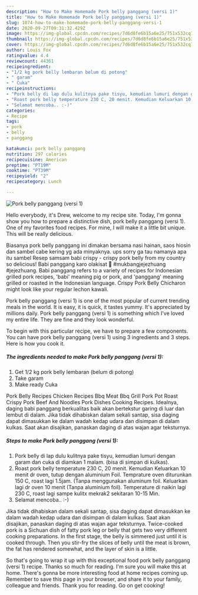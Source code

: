 ```yaml
---
description: "How to Make Homemade Pork belly panggang (versi 1)"
title: "How to Make Homemade Pork belly panggang (versi 1)"
slug: 1074-how-to-make-homemade-pork-belly-panggang-versi-1
date: 2020-09-27T09:31:32.429Z
image: https://img-global.cpcdn.com/recipes/7d6d8fe6b15a6e25/751x532cq70/pork-belly-panggang-versi-1-foto-resep-utama.jpg
thumbnail: https://img-global.cpcdn.com/recipes/7d6d8fe6b15a6e25/751x532cq70/pork-belly-panggang-versi-1-foto-resep-utama.jpg
cover: https://img-global.cpcdn.com/recipes/7d6d8fe6b15a6e25/751x532cq70/pork-belly-panggang-versi-1-foto-resep-utama.jpg
author: Louis Fox
ratingvalue: 4.4
reviewcount: 44361
recipeingredient:
- "1/2 kg pork belly lembaran belum di potong"
- " garam"
- " Cuka"
recipeinstructions:
- "Pork belly di lap dulu kulitnya pake tisyu, kemudian lumuri dengan garam dan cuka di diamkan 1 malam. (bisa di simpan di kulkas)."
- "Roast pork belly temperature 230 C, 20 menit. Kemudian Keluarkan 10 menit dr oven, tutup dengan aluminium Foil. Temprature oven diturunkan 150 C, roast lagi 1.5jam. (Tanpa menggunakan aluminum foil. Keluarkan lagi dr oven 10 menit (Tanpa aluminium foil). Temperature di naikin lagi 230 C, roast lagi sampe kulitx mekrak2 sekitaran 10-15 Min."
- "Selamat mencoba.. :-)"
categories:
- Recipe
tags:
- pork
- belly
- panggang

katakunci: pork belly panggang 
nutrition: 297 calories
recipecuisine: American
preptime: "PT19M"
cooktime: "PT39M"
recipeyield: "2"
recipecategory: Lunch

---
```



![Pork belly panggang (versi 1)](https://img-global.cpcdn.com/recipes/7d6d8fe6b15a6e25/751x532cq70/pork-belly-panggang-versi-1-foto-resep-utama.jpg)

Hello everybody, it's Drew, welcome to my recipe site. Today, I'm gonna show you how to prepare a distinctive dish, pork belly panggang (versi 1). One of my favorites food recipes. For mine, I will make it a little bit unique. This will be really delicious.

Biasanya pork belly panggang ini dimakan bersama nasi hainan, saos hiosin dan sambel cabe kering yg ada minyaknya. ups sorry ga tau namanya apa itu sambel  Resep samsam babi crispy - crispy pork belly from my country so delicious! Babi panggang karo olakisat 🤩 #mukbangjejezhuang #jejezhuang. Babi panggang refers to a variety of recipes for Indonesian grilled pork recipes, &#39;babi&#39; meaning pig or pork, and &#39;panggang&#39; meaning grilled or roasted in the Indonesian language. Crispy Pork Belly Chicharon might look like your regular lechon kawali.

Pork belly panggang (versi 1) is one of the most popular of current trending meals in the world. It is easy, it is quick, it tastes yummy. It's appreciated by millions daily. Pork belly panggang (versi 1) is something which I've loved my entire life. They are fine and they look wonderful.


To begin with this particular recipe, we have to prepare a few components. You can have pork belly panggang (versi 1) using 3 ingredients and 3 steps. Here is how you cook it.

<!--inarticleads1-->

##### The ingredients needed to make Pork belly panggang (versi 1):

1. Get 1/2 kg pork belly lembaran (belum di potong)
1. Take  garam
1. Make ready  Cuka


Pork Belly Recipes Chicken Recipes Bbq Meat Bbq Grill Pork Pot Roast Crispy Pork Beef And Noodles Pork Dishes Cooking Recipes. Idealnya, daging babi panggang berkualitas baik akan bertekstur garing di luar dan lembut di dalam. Jika tidak dihabiskan dalam sekali santap, sisa daging dapat dimasukkan ke dalam wadah kedap udara dan disimpan di dalam kulkas. Saat akan disajikan, panaskan daging di atas wajan agar teksturnya. 

<!--inarticleads2-->

##### Steps to make Pork belly panggang (versi 1):

1. Pork belly di lap dulu kulitnya pake tisyu, kemudian lumuri dengan garam dan cuka di diamkan 1 malam. (bisa di simpan di kulkas).
1. Roast pork belly temperature 230 C, 20 menit. Kemudian Keluarkan 10 menit dr oven, tutup dengan aluminium Foil. Temprature oven diturunkan 150 C, roast lagi 1.5jam. (Tanpa menggunakan aluminum foil. Keluarkan lagi dr oven 10 menit (Tanpa aluminium foil). Temperature di naikin lagi 230 C, roast lagi sampe kulitx mekrak2 sekitaran 10-15 Min.
1. Selamat mencoba.. :-)


Jika tidak dihabiskan dalam sekali santap, sisa daging dapat dimasukkan ke dalam wadah kedap udara dan disimpan di dalam kulkas. Saat akan disajikan, panaskan daging di atas wajan agar teksturnya. Twice-cooked pork is a Sichuan dish of fatty pork leg or belly that gets two very different cooking preparations. In the first stage, the belly is simmered just until it is cooked through. Then you stir-fry the slices of belly until the meat is brown, the fat has rendered somewhat, and the layer of skin is a little. 

So that's going to wrap it up with this exceptional food pork belly panggang (versi 1) recipe. Thanks so much for reading. I'm sure you will make this at home. There's gonna be more interesting food at home recipes coming up. Remember to save this page in your browser, and share it to your family, colleague and friends. Thank you for reading. Go on get cooking!
